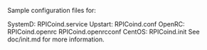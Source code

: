 Sample configuration files for:

SystemD: RPICoind.service
Upstart: RPICoind.conf
OpenRC:  RPICoind.openrc
         RPICoind.openrcconf
CentOS:  RPICoind.init
See doc/init.md for more information.
